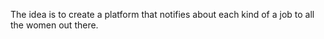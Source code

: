 The idea is to create a platform that notifies about each kind of a job to all the women out there.
